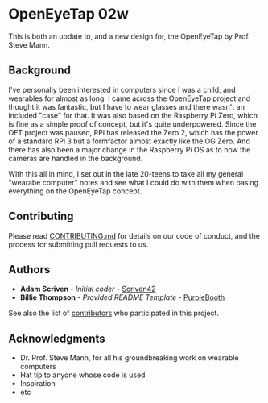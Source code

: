 # OpenEyeTap 02w

This is both an update to, and a new design for, the OpenEyeTap by Prof. Steve Mann.

## Background

I've personally been interested in computers since I was a child, and wearables for almost as
long. I came across the OpenEyeTap project and thought it was fantastic, but I have to wear glasses
and there wasn't an included "case" for that. It was also based on the Raspberry Pi Zero, which is fine
as a simple proof of concept, but it's quite underpowered. Since the OET project was paused, RPi has released
the Zero 2, which has the power of a standard RPi 3 but a formfactor almost exactly like the OG Zero. And
there has also been a major change in the Raspberry Pi OS as to how the cameras are handled in the background.

With this all in mind, I set out in the late 20-teens to take all my general "wearabe computer" notes and
see what I could do with them when basing everything on the OpenEyeTap concept.

## Contributing

Please read [CONTRIBUTING.md](CONTRIBUTING.md) for details on our code
of conduct, and the process for submitting pull requests to us.

## Authors

  - **Adam Scriven** - *Initial coder* -
    [Scriven42](https://github.com/Scriven42)
  - **Billie Thompson** - *Provided README Template* -
    [PurpleBooth](https://github.com/PurpleBooth)

See also the list of
[contributors](https://github.com/Scriven42/oet02w/contributors)
who participated in this project.

## Acknowledgments

  - Dr. Prof. Steve Mann, for all his groundbreaking work on wearable computers
  - Hat tip to anyone whose code is used
  - Inspiration
  - etc


